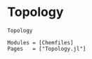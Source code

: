 # Topology

```@docs
Topology
```

```@autodocs
Modules = [Chemfiles]
Pages   = ["Topology.jl"]
```
